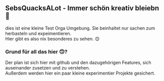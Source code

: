 ## SebsQuacksALot - Immer schön kreativ bleiebn 🧪
dies ist eine kleine Test Orga Umgebung. Sie beinhaltet nur sachen zum herbasteln und expeimentieren.  
Hier gibt es also nix besonderes zu sehen. 😊

### Grund für all das hier 🙃?
Der plan ist sich hier mit github und den dazugehörigen Features, sich auseinander zusetzen und zu verstehen.  
Außerdem werden hier ein paar kleine experimentier Projekte gesichert.



<!--

**Here are some ideas to get you started:**

🙋‍♀️ A short introduction - what is your organization all about?
🌈 Contribution guidelines - how can the community get involved?
👩‍💻 Useful resources - where can the community find your docs? Is there anything else the community should know?
🍿 Fun facts - what does your team eat for breakfast?
🧙 Remember, you can do mighty things with the power of [Markdown](https://docs.github.com/github/writing-on-github/getting-started-with-writing-and-formatting-on-github/basic-writing-and-formatting-syntax)
-->
